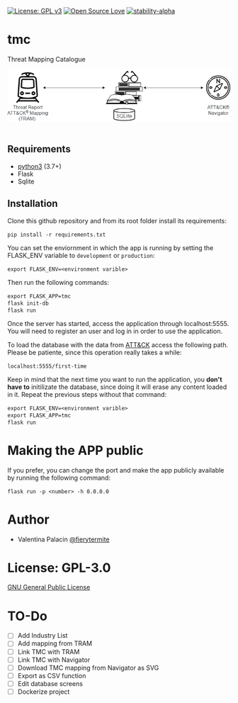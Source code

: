 [![License: GPL v3](https://img.shields.io/badge/License-GPLv3-blue.svg)](https://www.gnu.org/licenses/gpl-3.0)
[![Open Source Love](https://badges.frapsoft.com/os/v1/open-source.png?v=103)](https://github.com/ellerbrock/open-source-badges/)
[![stability-alpha](https://img.shields.io/badge/stability-alpha-f4d03f.svg)](https://github.com/mkenney/software-guides/blob/master/STABILITY-BADGES.md#alpha)

# tmc
Threat Mapping Catalogue

![](tmc/static/TMCv1.png "TMC Diagram")
​
## Requirements
- [python3](https://www.python.org/) (3.7+)
- Flask
- Sqlite

## Installation

Clone this github repository and from its root folder install its requirements:
```
pip install -r requirements.txt
```

You can set the enviornment in which the app is running by setting the FLASK_ENV variable to ```development``` or ```production```:

```
export FLASK_ENV=<environment varible>
```

Then run the following commands:

```
export FLASK_APP=tmc
flask init-db
flask run
```

Once the server has started, access the application through localhost:5555. You will need to register an user and log in in order to use the application.

To load the database with the data from [ATT&CK](https://attack.mitre.org/) access the following path. Please be patiente, since this operation really takes a while:

```
localhost:5555/first-time
```

Keep in mind that the next time you want to run the application, you **don't have to** initilizate the database, since doing it will erase any content loaded in it. Repeat the previous steps without that command:

```
export FLASK_ENV=<environment varible>
export FLASK_APP=tmc
flask run
```

# Making the APP public

If you prefer, you can change the port and make the app publicly available by running the following command:

```
flask run -p <number> -h 0.0.0.0
```

# Author

* Valentina Palacin [@fierytermite](https://twitter.com/fierytermite) 

# License: GPL-3.0

[GNU General Public License](https://www.gnu.org/licenses/gpl-3.0)

# TO-Do

- [ ] Add Industry List
- [ ] Add mapping from TRAM
- [ ] Link TMC with TRAM
- [ ] Link TMC with Navigator
- [ ] Download TMC mapping from Navigator as SVG
- [ ] Export as CSV function
- [ ] Edit database screens
- [ ] Dockerize project